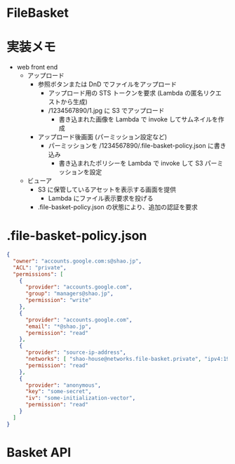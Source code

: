 FileBasket
==========

# 実装メモ

- web front end
  - アップロード
    - 参照ボタンまたは DnD でファイルをアップロード
      - アップロード用の STS トークンを要求 (Lambda の匿名リクエストから生成)
      - /1234567890/1.jpg に S3 でアップロード
        - 書き込まれた画像を Lambda で invoke してサムネイルを作成
    - アップロード後画面 (パーミッション設定など)
      - パーミッションを /1234567890/.file-basket-policy.json に書き込み
        - 書き込まれたポリシーを Lambda で invoke して S3 パーミッションを設定
  - ビューア
    - S3 に保管しているアセットを表示する画面を提供
      - Lambda にファイル表示要求を投げる
    - .file-basket-policy.json の状態により、追加の認証を要求

# .file-basket-policy.json

```json
{
  "owner": "accounts.google.com:s@shao.jp",
  "ACL": "private",
  "permissions": [
    {
      "provider": "accounts.google.com",
      "group": "managers@shao.jp",
      "permission": "write"
    },
    {
      "provider": "accounts.google.com",
      "email": "*@shao.jp",
      "permission": "read"
    },
    {
      "provider": "source-ip-address",
      "networks": [ "shao-house@networks.file-basket.private", "ipv4:192.168.0.0/24" ],
      "permission": "read"
    },
    {
      "provider": "anonymous",
      "key": "some-secret",
      "iv": "some-initialization-vector",
      "permission": "read"
    }
  ]
}
```

# Basket API
